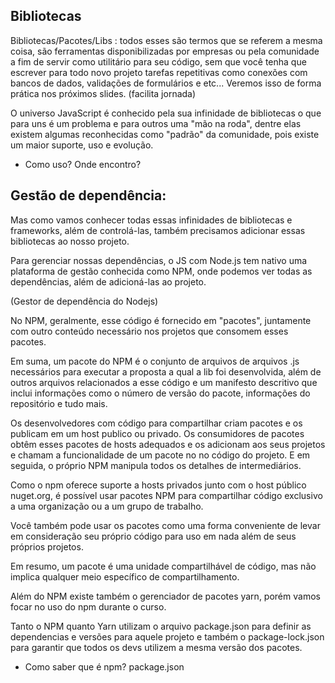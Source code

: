 ## Bibliotecas
Bibliotecas/Pacotes/Libs : todos esses são termos que se referem a mesma coisa, são ferramentas disponibilizadas por empresas ou pela comunidade a fim de servir como utilitário para seu código, sem que você tenha que escrever para todo novo projeto tarefas repetitivas como conexões com bancos de dados, validações de formulários e etc... Veremos isso de forma prática nos próximos slides. (facilita jornada)

O universo JavaScript é conhecido pela sua infinidade de bibliotecas o que para uns é um problema e para outros uma "mão na roda", dentre elas existem algumas reconhecidas como "padrão" da comunidade, pois existe um maior suporte, uso e evolução.
- Como uso? Onde encontro?

## Gestão de dependência:
Mas como vamos conhecer todas essas infinidades de bibliotecas e frameworks, além de controlá-las, também precisamos adicionar essas bibliotecas ao nosso projeto.

Para gerenciar nossas dependências, o JS com Node.js tem nativo uma plataforma de gestão conhecida como NPM, onde podemos ver todas as dependências, além de adicioná-las ao projeto.

(Gestor de dependência do Nodejs)

No NPM, geralmente, esse código é fornecido em "pacotes", juntamente com outro conteúdo necessário nos projetos que consomem esses pacotes.

Em suma, um pacote do NPM é o conjunto de arquivos de arquivos .js necessários para executar a proposta a qual a lib foi desenvolvida, além de outros arquivos relacionados a esse código e um manifesto descritivo que inclui informações como o número de versão do pacote, informações do repositório e tudo mais.

Os desenvolvedores com código para compartilhar criam pacotes e os publicam em um host publico ou privado. Os consumidores de pacotes obtêm esses pacotes de hosts adequados e os adicionam aos seus projetos e chamam a funcionalidade de um pacote no no código do projeto. E em seguida, o próprio NPM manipula todos os detalhes de intermediários.

Como o npm oferece suporte a hosts privados junto com o host público nuget.org, é possível usar pacotes NPM para compartilhar código exclusivo a uma organização ou a um grupo de trabalho.

Você também pode usar os pacotes como uma forma conveniente de levar em consideração seu próprio código para uso em nada além de seus próprios projetos.

Em resumo, um pacote é uma unidade compartilhável de código, mas não implica qualquer meio específico de compartilhamento.

Além do NPM existe também o gerenciador de pacotes yarn, porém vamos focar no uso do npm durante o curso.

Tanto o NPM quanto Yarn utilizam o arquivo package.json para definir as dependencias e versões para aquele projeto e também o package-lock.json para garantir que todos os devs utilizem a mesma versão dos pacotes.

- Como saber que é npm?
package.json
